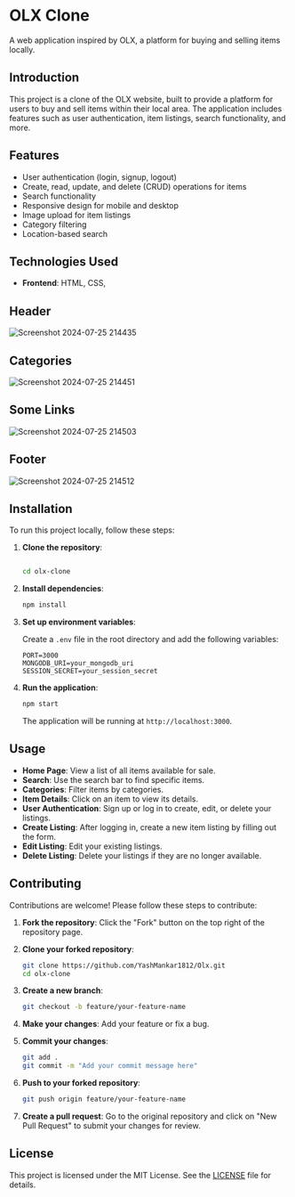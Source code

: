 # OLX Clone

A web application inspired by OLX, a platform for buying and selling items locally.

## Introduction

This project is a clone of the OLX website, built to provide a platform for users to buy and sell items within their local area. The application includes features such as user authentication, item listings, search functionality, and more.

## Features

- User authentication (login, signup, logout)
- Create, read, update, and delete (CRUD) operations for items
- Search functionality
- Responsive design for mobile and desktop
- Image upload for item listings
- Category filtering
- Location-based search

## Technologies Used

- **Frontend**: HTML, CSS, 

## Header
![Screenshot 2024-07-25 214435](https://github.com/user-attachments/assets/dd6997e8-98ca-46e2-82d2-03af660f793e)

## Categories 
![Screenshot 2024-07-25 214451](https://github.com/user-attachments/assets/5876acb1-2997-4fd7-92d4-21b254e640b7)

## Some Links 
![Screenshot 2024-07-25 214503](https://github.com/user-attachments/assets/61a9c1ca-b26d-426f-9829-6b2cef16c79e)

## Footer 
![Screenshot 2024-07-25 214512](https://github.com/user-attachments/assets/7cd328b4-70ba-43fe-ac16-ebdcc7450816)


## Installation

To run this project locally, follow these steps:

1. **Clone the repository**:
    ```bash
    
    cd olx-clone
    ```

2. **Install dependencies**:
    ```bash
    npm install
    ```

3. **Set up environment variables**:

    Create a `.env` file in the root directory and add the following variables:
    ```env
    PORT=3000
    MONGODB_URI=your_mongodb_uri
    SESSION_SECRET=your_session_secret
    ```

4. **Run the application**:
    ```bash
    npm start
    ```

    The application will be running at `http://localhost:3000`.

## Usage

- **Home Page**: View a list of all items available for sale.
- **Search**: Use the search bar to find specific items.
- **Categories**: Filter items by categories.
- **Item Details**: Click on an item to view its details.
- **User Authentication**: Sign up or log in to create, edit, or delete your listings.
- **Create Listing**: After logging in, create a new item listing by filling out the form.
- **Edit Listing**: Edit your existing listings.
- **Delete Listing**: Delete your listings if they are no longer available.

## Contributing

Contributions are welcome! Please follow these steps to contribute:

1. **Fork the repository**:
    Click the "Fork" button on the top right of the repository page.

2. **Clone your forked repository**:
    ```bash
    git clone https://github.com/YashMankar1812/Olx.git
    cd olx-clone
    ```

3. **Create a new branch**:
    ```bash
    git checkout -b feature/your-feature-name
    ```

4. **Make your changes**:
    Add your feature or fix a bug.

5. **Commit your changes**:
    ```bash
    git add .
    git commit -m "Add your commit message here"
    ```

6. **Push to your forked repository**:
    ```bash
    git push origin feature/your-feature-name
    ```

7. **Create a pull request**:
    Go to the original repository and click on "New Pull Request" to submit your changes for review.

## License

This project is licensed under the MIT License. See the [LICENSE](LICENSE) file for details.
